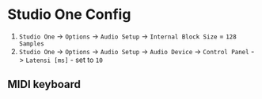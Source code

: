 # Studio One Config

1. `Studio One` -> `Options` -> `Audio Setup` -> `Internal Block Size` = `128 Samples`
2. `Studio One` -> `Options` -> `Audio Setup` -> `Audio Device` -> `Control Panel` -> `Latensi [ms]` - set to `10`

## MIDI keyboard
